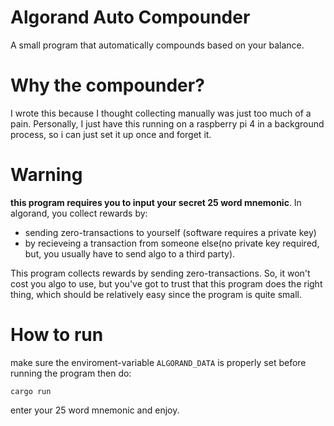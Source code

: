 # Algorand Auto Compounder
A small program that automatically compounds based on your balance.

# Why the compounder?
I wrote this because I thought collecting manually was just too much of a pain. Personally, I just have this running on a raspberry pi 4 in a background process, so i can just set it up once and forget it.  

# Warning
**this program requires you to input your secret 25 word mnemonic**.
In algorand, you collect rewards by:
* sending zero-transactions to yourself (software requires a private key)
* by recieveing a transaction from someone else(no private key required, but, you usually have to send algo to a third party). 

This program collects rewards by sending zero-transactions. So, it won't cost you algo to use, but you've got to trust that this program does the right thing, which should be relatively easy since the program is quite small. 

# How to run 
make sure the enviroment-variable `ALGORAND_DATA` is properly set before running the program then do:
```
cargo run
```
enter your 25 word mnemonic and enjoy.